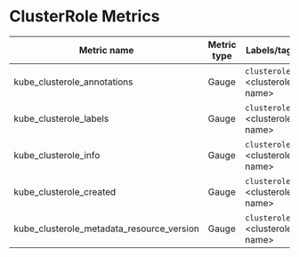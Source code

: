 # ClusterRole Metrics

| Metric name| Metric type | Labels/tags | Status |
| ---------- | ----------- | ----------- | ----------- |
| kube_clusterole_annotations | Gauge | `clusterole`=&lt;clusterole-name&gt; | EXPERIMENTAL
| kube_clusterole_labels | Gauge | `clusterole`=&lt;clusterole-name&gt; | EXPERIMENTAL
| kube_clusterole_info | Gauge | `clusterole`=&lt;clusterole-name&gt; | EXPERIMENTAL |
| kube_clusterole_created  | Gauge | `clusterole`=&lt;clusterole-name&gt; | EXPERIMENTAL |
| kube_clusterole_metadata_resource_version | Gauge | `clusterole`=&lt;clusterole-name&gt; | EXPERIMENTAL |
